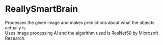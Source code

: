 # ReallySmartBrain
Processes the given image and makes predictions about what the objects actually is.<br>
Uses image processing AI and the algorithm used is ResNet50 by Microsoft Research.
